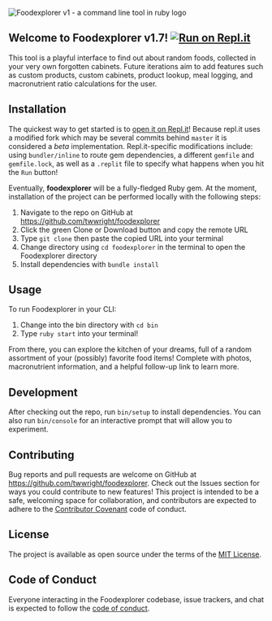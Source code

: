 
![Foodexplorer v1 - a command line tool in ruby logo](https://github.com/twwright/foodexplorer/blob/master/foodexplorerv1.svg)

## Welcome to Foodexplorer v1.7! [![Run on Repl.it](https://repl.it/badge/github/twwright/foodexplorer)](https://repl.it/@twwright/foodexplorer)

This tool is a playful interface to find out about random foods, collected in your very own forgotten cabinets. Future iterations aim to add features such as custom products, custom cabinets, product lookup, meal logging, and macronutrient ratio calculations for the user.

## Installation

The quickest way to get started is to [open it on Repl.it](https://repl.it/@twwright/foodexplorer)! Because repl.it uses a modified fork which may be several commits behind `master` it is considered a *beta* implementation. Repl.it-specific modifications include: using `bundler/inline` to route gem dependencies, a different `gemfile` and `gemfile.lock`, as well as a `.replit` file to specify what happens when you hit the `Run` button!

Eventually, **foodexplorer** will be a fully-fledged Ruby gem. At the moment, installation of the project can be performed locally with the following steps:
1. Navigate to the repo on GitHub at https://github.com/twwright/foodexplorer
2. Click the green Clone or Download button and copy the remote URL
3. Type `git clone` then paste the copied URL into your terminal
4. Change directory using `cd foodexplorer` in the terminal to open the Foodexplorer directory
5. Install dependencies with `bundle install`

## Usage

To run Foodexplorer in your CLI:
1. Change into the bin directory with `cd bin`
2. Type `ruby start` into your terminal!

From there, you can explore the kitchen of your dreams, full of a random assortment of your (possibly) favorite food items! Complete with photos, macronutrient information, and a helpful follow-up link to learn more.

## Development

After checking out the repo, run `bin/setup` to install dependencies. You can also run `bin/console` for an interactive prompt that will allow you to experiment. 

## Contributing

Bug reports and pull requests are welcome on GitHub at https://github.com/twwright/foodexplorer. Check out the Issues section for ways you could contribute to new features! This project is intended to be a safe, welcoming space for collaboration, and contributors are expected to adhere to the [Contributor Covenant](https://www.contributor-covenant.org/) code of conduct.

## License

The project is available as open source under the terms of the [MIT License](https://opensource.org/licenses/MIT).

## Code of Conduct

Everyone interacting in the Foodexplorer codebase, issue trackers, and chat is expected to follow the [code of conduct](https://github.com/twwright/foodexplorer/blob/master/CODE_OF_CONDUCT.md).
